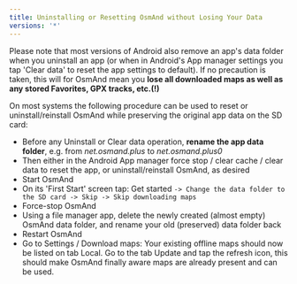 ```yaml
---
title: Uninstalling or Resetting OsmAnd without Losing Your Data
versions: '*'
---
```


Please note that most versions of Android also remove an app's data
folder when you uninstall an app (or when in Android's App manager
settings you tap 'Clear data' to reset the app settings to default). If
no precaution is taken, this will for OsmAnd mean you **lose all
downloaded maps as well as any stored Favorites, GPX tracks, etc.(!)**

On most systems the following procedure can be used to reset or
uninstall/reinstall OsmAnd while preserving the original app data on the
SD card:

-   Before any Uninstall or Clear data operation, **rename the app data
    folder**, e.g. from *net.osmand.plus* to *net.osmand.plus0*
-   Then either in the Android App manager force stop / clear cache /
    clear data to reset the app, or uninstall/reinstall OsmAnd, as
    desired
-   Start OsmAnd
-   On its 'First Start' screen tap: Get started `-> Change the data
    folder to the SD card -> Skip -> Skip downloading maps`
-   Force-stop OsmAnd
-   Using a file manager app, delete the newly created (almost empty)
    OsmAnd data folder, and rename your old (preserved) data folder back
-   Restart OsmAnd
-   Go to Settings / Download maps: Your existing offline maps should
    now be listed on tab Local. Go to the tab Update and tap the refresh
    icon, this should make OsmAnd finally aware maps are already present
    and can be used.